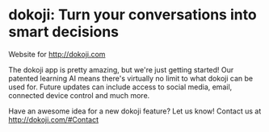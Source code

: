 # dokoji: Turn your conversations into smart decisions
Website for http://dokoji.com

The dokoji app is pretty amazing, but we're just getting started! Our patented learning AI means there's virtually no limit to what dokoji can be used for. Future updates can include access to social media, email, connected device control and much more.


Have an awesome idea for a new dokoji feature? Let us know! Contact us at http://dokoji.com/#Contact
